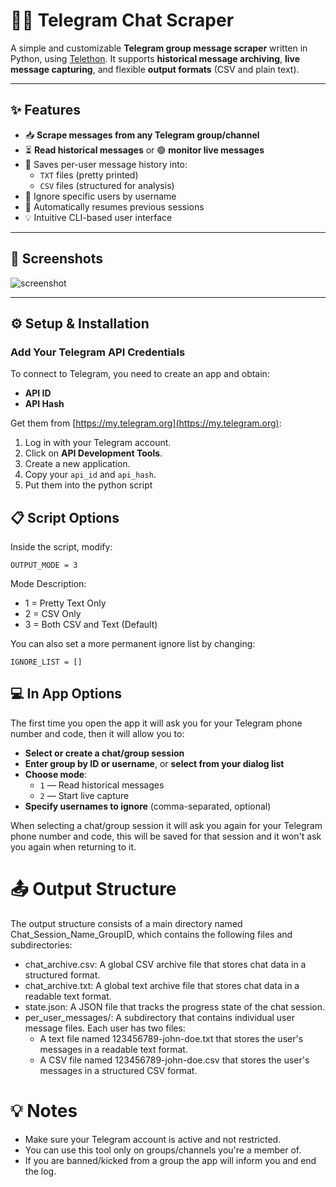 # 👩‍🌾 Telegram Chat Scraper

A simple and customizable **Telegram group message scraper** written in Python, using [Telethon](https://github.com/LonamiWebs/Telethon). It supports **historical message archiving**, **live message capturing**, and flexible **output formats** (CSV and plain text).

---

## ✨ Features

- 📥 **Scrape messages from any Telegram group/channel**
- ⏳ **Read historical messages** or 🟢 **monitor live messages**
- 📁 Saves per-user message history into:
  - `TXT` files (pretty printed)
  - `CSV` files (structured for analysis)
- 🚫 Ignore specific users by username
- 💾 Automatically resumes previous sessions
- 💡 Intuitive CLI-based user interface

---

## 📸 Screenshots

![screenshot](https://i.imgur.com/YLj7Cvz.png)

---

## ⚙️ Setup & Installation

### Add Your Telegram API Credentials

To connect to Telegram, you need to create an app and obtain:

- **API ID**
- **API Hash**

Get them from [https://my.telegram.org](https://my.telegram.org):

1. Log in with your Telegram account.
2. Click on **API Development Tools**.
3. Create a new application.
4. Copy your `api_id` and `api_hash`.
5. Put them into the python script

## 📋 Script Options

Inside the script, modify:

    OUTPUT_MODE = 3

Mode Description:
- 1	= Pretty Text Only
- 2	= CSV Only
- 3	= Both CSV and Text (Default)

You can also set a more permanent ignore list by changing:

    IGNORE_LIST = []

## 💻 In App Options

The first time you open the app it will ask you for your Telegram phone number and code, then it will allow you to:

- **Select or create a chat/group session**
- **Enter group by ID or username**, or **select from your dialog list**
- **Choose mode**:
  - `1` — Read historical messages
  - `2` — Start live capture
- **Specify usernames to ignore** (comma-separated, optional)

When selecting a chat/group session it will ask you again for your Telegram phone number and code, this will be saved for that session and it won't ask you again when returning to it.

# 📤 Output Structure

The output structure consists of a main directory named Chat_Session_Name_GroupID, which contains the following files and subdirectories:

- chat_archive.csv: A global CSV archive file that stores chat data in a structured format.
- chat_archive.txt: A global text archive file that stores chat data in a readable text format.
- state.json: A JSON file that tracks the progress state of the chat session.
- per_user_messages/: A subdirectory that contains individual user message files. Each user has two files:
  - A text file named 123456789-john-doe.txt that stores the user's messages in a readable text format.
  - A CSV file named 123456789-john-doe.csv that stores the user's messages in a structured CSV format.

# 💡 Notes

- Make sure your Telegram account is active and not restricted.
- You can use this tool only on groups/channels you're a member of.
- If you are banned/kicked from a group the app will inform you and end the log.

